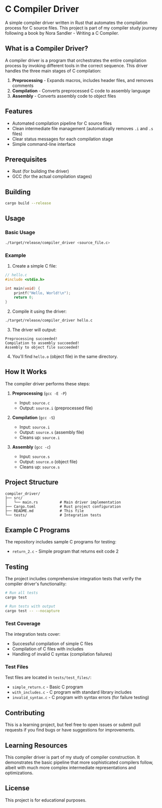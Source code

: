 # C Compiler Driver

A simple compiler driver written in Rust that automates the compilation process for C source files. This project is part of my compiler study journey following a book by Nora Sandler - Writing a C Compiler.

## What is a Compiler Driver?

A compiler driver is a program that orchestrates the entire compilation process by invoking different tools in the correct sequence. This driver handles the three main stages of C compilation:

1. **Preprocessing** - Expands macros, includes header files, and removes comments
2. **Compilation** - Converts preprocessed C code to assembly language
3. **Assembly** - Converts assembly code to object files

## Features

- Automated compilation pipeline for C source files
- Clean intermediate file management (automatically removes `.i` and `.s` files)
- Clear status messages for each compilation stage
- Simple command-line interface

## Prerequisites

- Rust (for building the driver)
- GCC (for the actual compilation stages)

## Building

```bash
cargo build --release
```

## Usage

### Basic Usage

```bash
./target/release/compiler_driver <source_file.c>
```

### Example

1. Create a simple C file:
```c
// hello.c
#include <stdio.h>

int main(void) {
    printf("Hello, World!\n");
    return 0;
}
```

2. Compile it using the driver:
```bash
./target/release/compiler_driver hello.c
```

3. The driver will output:
```
Preprocessing succeeded!
Compilation to assembly succeeded!
Assembly to object file succeeded!
```

4. You'll find `hello.o` (object file) in the same directory.




## How It Works

The compiler driver performs these steps:

1. **Preprocessing** (`gcc -E -P`)
   - Input: `source.c`
   - Output: `source.i` (preprocessed file)

2. **Compilation** (`gcc -S`)
   - Input: `source.i`
   - Output: `source.s` (assembly file)
   - Cleans up: `source.i`

3. **Assembly** (`gcc -c`)
   - Input: `source.s`
   - Output: `source.o` (object file)
   - Cleans up: `source.s`

## Project Structure

```
compiler_driver/
├── src/
│   └── main.rs          # Main driver implementation
├── Cargo.toml           # Rust project configuration
├── README.md            # This file
└── tests/               # Integration tests
```

## Example C Programs

The repository includes sample C programs for testing:

- `return_2.c` - Simple program that returns exit code 2

## Testing

The project includes comprehensive integration tests that verify the compiler driver's functionality:

```bash
# Run all tests
cargo test

# Run tests with output
cargo test -- --nocapture
```

### Test Coverage

The integration tests cover:

-  Successful compilation of simple C files
-  Compilation of C files with includes
-  Handling of invalid C syntax (compilation failures)


### Test Files

Test files are located in `tests/test_files/`:
- `simple_return.c` - Basic C program
- `with_includes.c` - C program with standard library includes
- `invalid_syntax.c` - C program with syntax errors (for failure testing)

## Contributing

This is a learning project, but feel free to open issues or submit pull requests if you find bugs or have suggestions for improvements.

## Learning Resources

This compiler driver is part of my study of compiler construction. It demonstrates the basic pipeline that more sophisticated compilers follow, albeit with much more complex intermediate representations and optimizations.

## License

This project is for educational purposes.